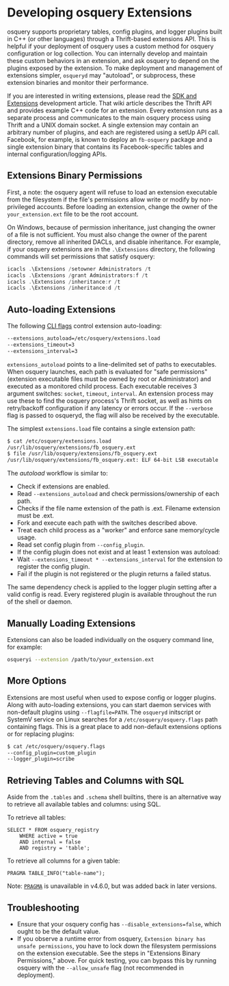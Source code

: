 # Developing osquery Extensions

osquery supports proprietary tables, config plugins, and logger plugins built in C++ (or other languages) through a Thrift-based extensions API. This is helpful if your deployment of osquery uses a custom method for osquery configuration or log collection. You can internally develop and maintain these custom behaviors in an extension, and ask osquery to depend on the plugins exposed by the extension. To make deployment and management of extensions simpler, `osqueryd` may "autoload", or subprocess, these extension binaries and monitor their performance.

If you are interested in writing extensions, please read the [SDK and Extensions](../development/osquery-sdk.md) development article. That wiki article describes the Thrift API and provides example C++ code for an extension. Every extension runs as a separate process and communicates to the main osquery process using Thrift and a UNIX domain socket. A single extension may contain an arbitrary number of plugins, and each are registered using a setUp API call. Facebook, for example, is known to deploy an `fb-osquery` package and a single extension binary that contains its Facebook-specific tables and internal configuration/logging APIs.

## Extensions Binary Permissions

First, a note: the osquery agent will refuse to load an extension executable from the filesystem if the file's permissions allow write or modify by non-privileged accounts. Before loading an extension, change the owner of the `your_extension.ext` file to be the root account.

On Windows, because of permission inheritance, just changing the owner of a file is not sufficient. You must also change the owner of the parent directory, remove all inherited DACLs, and disable inheritance. For example, if your osquery extensions are in the `.\Extensions` directory, the following commands will set permissions that satisfy osquery:

```PowerShell
icacls .\Extensions /setowner Administrators /t
icacls .\Extensions /grant Administrators:f /t
icacls .\Extensions /inheritance:r /t
icacls .\Extensions /inheritance:d /t
```

## Auto-loading Extensions

The following [CLI flags](../installation/cli-flags.md) control extension auto-loading:

```sh
--extensions_autoload=/etc/osquery/extensions.load
--extensions_timeout=3
--extensions_interval=3
```

`extensions_autoload` points to a line-delimited set of paths to executables. When osquery launches, each path is evaluated for "safe permissions" (extension executable files must be owned by root or Administrator) and executed as a monitored child process. Each executable receives 3 argument switches: `socket`, `timeout`, `interval`. An extension process may use these to find the osquery process's Thrift socket, as well as hints on retry/backoff configuration if any latency or errors occur. If the `--verbose` flag is passed to osqueryd, the flag will also be received by the executable.

The simplest `extensions.load` file contains a single extension path:

```sh
$ cat /etc/osquery/extensions.load
/usr/lib/osquery/extensions/fb_osquery.ext
$ file /usr/lib/osquery/extensions/fb_osquery.ext
/usr/lib/osquery/extensions/fb_osquery.ext: ELF 64-bit LSB executable
```

The *autoload* workflow is similar to:

- Check if extensions are enabled.
- Read `--extensions_autoload` and check permissions/ownership of each path.
- Checks if the file name extension of the path is .ext. Filename extension must be .ext.
- Fork and execute each path with the switches described above.
- Treat each child process as a "worker" and enforce sane memory/cycle usage.
- Read set config plugin from `--config_plugin`.
- If the config plugin does not exist and at least 1 extension was autoload:
- Wait `--extensions_timeout * --extensions_interval` for the extension to register the config plugin.
- Fail if the plugin is not registered or the plugin returns a failed status.

The same dependency check is applied to the logger plugin setting after a valid config is read. Every registered plugin is available throughout the run of the shell or daemon.

## Manually Loading Extensions

Extensions can also be loaded individually on the osquery command line, for example:

```sh
osqueryi --extension /path/to/your_extension.ext
```

## More Options

Extensions are most useful when used to expose config or logger plugins. Along with auto-loading extensions, you can start daemon services with non-default plugins using `--flagfile=PATH`. The `osqueryd` initscript or SystemV service on Linux searches for a `/etc/osquery/osquery.flags` path containing flags. This is a great place to add non-default extensions options or for replacing plugins:

```sh
$ cat /etc/osquery/osquery.flags
--config_plugin=custom_plugin
--logger_plugin=scribe
```

## Retrieving Tables and Columns with SQL

Aside from the `.tables` and `.schema` shell builtins, there is an alternative way to retrieve all available tables and columns: using SQL.

To retrieve all tables:

```sqlite
SELECT * FROM osquery_registry
    WHERE active = true
    AND internal = false
    AND registry = 'table';
```

To retrieve all columns for a given table:

```sqlite
PRAGMA TABLE_INFO("table-name");
```

Note: [`PRAGMA`](https://www.sqlite.org/pragma.html) is unavailable in v4.6.0, but was added back in later versions.

## Troubleshooting

- Ensure that your osquery config has `--disable_extensions=false`, which ought to be the default value.
- If you observe a runtime error from osquery, `Extension binary has unsafe permissions`, you have to lock down the filesystem permissions on the extension executable. See the steps in "Extensions Binary Permissions," above. For quick testing, you can bypass this by running osquery with the `--allow_unsafe` flag (not recommended in deployment).
